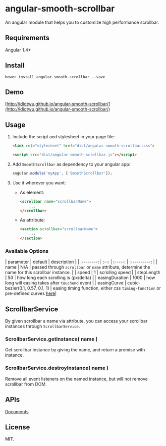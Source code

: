 # angular-smooth-scrollbar

An angular module that helps you to customize high performance scrollbar.

## Requirements

Angular 1.4+

## Install

```
bower install angular-smooth-scrollbar --save
```

## Demo

[http://idiotwu.github.io/angular-smooth-scrollbar/](http://idiotwu.github.io/angular-smooth-scrollbar/)


## Usage

1. Include the script and stylesheet in your page file:

    ```html
    <link rel="stylesheet" href="dist/angular-smooth-scrollbar.css">

    <script src="dist/angular-smooth-scrollbar.js"></script>
    ```

2. Add `SmoothScrollbar` as dependency to your angular app:

    ```javascript
    angular.module('myApp', ['SmoothScrollbar']);
    ```

3. Use it wherever you want:

    - As element:

        ```html
        <scrollbar name="scrollbarName">
            ...
        </scrollbar>
        ```

    - As attribute:

        ```html
        <section scrollbar="scrollbarName">
            ...
        </section>
        ```

### Available Options

| parameter | default | description |
| :--------: | :--: | :-----: | :----------: |
| name | N/A | passed through `scrollbar` or `name` attribute, determine the name for this scrollbar instance. |
| speed | 1 | scrolling speed |
| stepLength | 50 | how long each scrolling is (px/delta) |
| easingDuration | 1000 | how long will easing takes after `touchend` event |
| easingCurve  | cubic-bezier(0.1, 0.57, 0.1, 1) | easing timing function, either css `timing-function` or pre-defined curves [here](http://easings.net/en)|

## ScrollbarService

By given scrollbar a name via attribute, you can access your scrollbar instances through `ScrollbarService`.

### ScrollbarService.getInstance( name )

Get scrollbar instance by giving the name, and return a promise with instance.

### ScrollbarService.destroyInstance( name )

Remove all event listeners on the named instance, but will not remove scrollbar from DOM.

## APIs

[Documents](https://github.com/idiotWu/smooth-scrollbar#apis)

## License

MIT.
